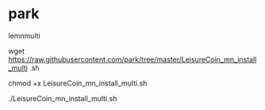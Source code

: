 # park
lemnmulti

wget https://raw.githubusercontent.com/park/tree/master/LeisureCoin_mn_install_multi .sh

chmod +x LeisureCoin_mn_install_multi.sh

./LeisureCoin_mn_install_multi.sh
